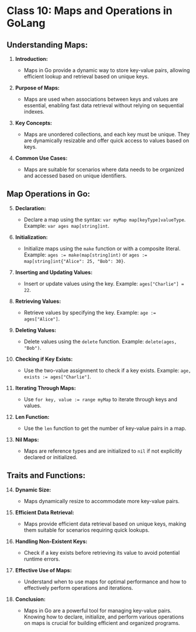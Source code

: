 # Class 10: Maps and Operations in GoLang

## Understanding Maps:

1. **Introduction:**
   - Maps in Go provide a dynamic way to store key-value pairs, allowing efficient lookup and retrieval based on unique keys.

2. **Purpose of Maps:**
   - Maps are used when associations between keys and values are essential, enabling fast data retrieval without relying on sequential indexes.

3. **Key Concepts:**
   - Maps are unordered collections, and each key must be unique. They are dynamically resizable and offer quick access to values based on keys.

4. **Common Use Cases:**
   - Maps are suitable for scenarios where data needs to be organized and accessed based on unique identifiers.

## Map Operations in Go:

5. **Declaration:**
   - Declare a map using the syntax: `var myMap map[keyType]valueType`. Example: `var ages map[string]int`.

6. **Initialization:**
   - Initialize maps using the `make` function or with a composite literal. Example: `ages := make(map[string]int)` or `ages := map[string]int{"Alice": 25, "Bob": 30}`.

7. **Inserting and Updating Values:**
   - Insert or update values using the key. Example: `ages["Charlie"] = 22`.

8. **Retrieving Values:**
   - Retrieve values by specifying the key. Example: `age := ages["Alice"]`.

9. **Deleting Values:**
   - Delete values using the `delete` function. Example: `delete(ages, "Bob")`.

10. **Checking if Key Exists:**
    - Use the two-value assignment to check if a key exists. Example: `age, exists := ages["Charlie"]`.

11. **Iterating Through Maps:**
    - Use `for key, value := range myMap` to iterate through keys and values.

12. **Len Function:**
    - Use the `len` function to get the number of key-value pairs in a map.

13. **Nil Maps:**
    - Maps are reference types and are initialized to `nil` if not explicitly declared or initialized.

## Traits and Functions:

14. **Dynamic Size:**
    - Maps dynamically resize to accommodate more key-value pairs.

15. **Efficient Data Retrieval:**
    - Maps provide efficient data retrieval based on unique keys, making them suitable for scenarios requiring quick lookups.

16. **Handling Non-Existent Keys:**
    - Check if a key exists before retrieving its value to avoid potential runtime errors.

17. **Effective Use of Maps:**
    - Understand when to use maps for optimal performance and how to effectively perform operations and iterations.

18. **Conclusion:**
    - Maps in Go are a powerful tool for managing key-value pairs. Knowing how to declare, initialize, and perform various operations on maps is crucial for building efficient and organized programs.
